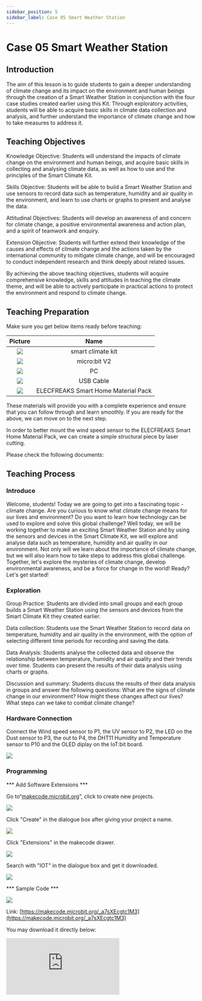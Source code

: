 ```yaml
---
sidebar_position: 5
sidebar_label: Case 05 Smart Weather Station
---
```


# Case 05 Smart Weather Station

## Introduction

The aim of this lesson is to guide students to gain a deeper understanding of climate change and its impact on the environment and human beings through the creation of a Smart Weather Station in conjunction with the four case studies created earlier using this Kit. Through exploratory activities, students will be able to acquire basic skills in climate data collection and analysis, and further understand the importance of climate change and how to take measures to address it.

## Teaching Objectives

Knowledge Objective: Students will understand the impacts of climate change on the environment and human beings, and acquire basic skills in collecting and analysing climate data, as well as how to use and the principles of the Smart Climate Kit.

Skills Objective: Students will be able to build a Smart Weather Station and use sensors to record data such as temperature, humidity and air quality in the environment, and learn to use charts or graphs to present and analyse the data.

Attitudinal Objectives: Students will develop an awareness of and concern for climate change, a positive environmental awareness and action plan, and a spirit of teamwork and enquiry.

Extension Objective: Students will further extend their knowledge of the causes and effects of climate change and the actions taken by the international community to mitigate climate change, and will be encouraged to conduct independent research and think deeply about related issues.

By achieving the above teaching objectives, students will acquire comprehensive knowledge, skills and attitudes in teaching the climate theme, and will be able to actively participate in practical actions to protect the environment and respond to climate change.

## Teaching Preparation

Make sure you get below items ready before teaching:

| Picture | Name |
| :-: | :-: |
| ![](https://wiki-media-ef.oss-cn-hongkong.aliyuncs.com/i18n/en/docusaurus-plugin-content-docs/current/microbit/interesting-case/microbit-smart-climate-kit/cases-libraries/images/microbit-smart-climate-kit-case-01-02.png) | smart climate kit |
| ![](https://wiki-media-ef.oss-cn-hongkong.aliyuncs.com/i18n/en/docusaurus-plugin-content-docs/current/microbit/interesting-case/microbit-smart-climate-kit/cases-libraries/images/microbit-smart-climate-kit-case-01-03.png) | micro:bit V2 |
| ![](https://wiki-media-ef.oss-cn-hongkong.aliyuncs.com/i18n/en/docusaurus-plugin-content-docs/current/microbit/interesting-case/microbit-smart-climate-kit/cases-libraries/images/microbit-smart-climate-kit-case-01-04.png) | PC |
| ![](https://wiki-media-ef.oss-cn-hongkong.aliyuncs.com/i18n/en/docusaurus-plugin-content-docs/current/microbit/interesting-case/microbit-smart-climate-kit/cases-libraries/images/microbit-smart-climate-kit-case-01-05.png) | USB Cable |
| ![](https://wiki-media-ef.oss-cn-hongkong.aliyuncs.com/i18n/en/docusaurus-plugin-content-docs/current/microbit/interesting-case/microbit-smart-climate-kit/cases-libraries/images/microbit-smart-climate-kit-case-05-05.png) | ELECFREAKS Smart Home Material Pack |


These materials will provide you with a complete experience and ensure that you can follow through and learn smoothly. If you are ready for the above, we can move on to the next step.

In order to better mount the wind speed sensor to the ELECFREAKS Smart Home Material Pack, we can create a simple structural piece by laser cutting.

Please check the following documents:

## Teaching Process

### Introduce

Welcome, students! Today we are going to get into a fascinating topic - climate change. Are you curious to know what climate change means for our lives and environment? Do you want to learn how technology can be used to explore and solve this global challenge? Well today, we will be working together to make an exciting Smart Weather Station and by using the sensors and devices in the Smart Climate Kit, we will explore and analyse data such as temperature, humidity and air quality in our environment. Not only will we learn about the importance of climate change, but we will also learn how to take steps to address this global challenge. Together, let's explore the mysteries of climate change, develop environmental awareness, and be a force for change in the world! Ready? Let's get started!

### Exploration


Group Practice: Students are divided into small groups and each group builds a Smart Weather Station using the sensors and devices from the Smart Climate Kit they created earlier.

Data collection: Students use the Smart Weather Station to record data on temperature, humidity and air quality in the environment, with the option of selecting different time periods for recording and saving the data.

Data Analysis: Students analyse the collected data and observe the relationship between temperature, humidity and air quality and their trends over time. Students can present the results of their data analysis using charts or graphs.

Discussion and summary: Students discuss the results of their data analysis in groups and answer the following questions: What are the signs of climate change in our environment? How might these changes affect our lives? What steps can we take to combat climate change?

### Hardware Connection

Connect the Wind speed sensor to P1, the UV sensor to P2, the LED on the Dust sensor to P3, the out to P4, the DHT11 Humidity and Temperature sensor to P10 and the OLED diplay on the IoT:bit board.

![](https://wiki-media-ef.oss-cn-hongkong.aliyuncs.com/i18n/en/docusaurus-plugin-content-docs/current/microbit/interesting-case/microbit-smart-climate-kit/cases-libraries/images/microbit-smart-climate-kit-case-05-06.png)

### Programming

*** Add Software Extensions ***

Go to“[makecode.microbit.org](https://makecode.microbit.org/)”, click to create new projects.

![](https://wiki-media-ef.oss-cn-hongkong.aliyuncs.com/i18n/en/docusaurus-plugin-content-docs/current/microbit/interesting-case/microbit-smart-climate-kit/cases-libraries/images/smart-weather-station-kit-add-extension-01.png)

Click "Create" in the dialogue box after giving your project a name.

![](https://wiki-media-ef.oss-cn-hongkong.aliyuncs.com/i18n/en/docusaurus-plugin-content-docs/current/microbit/interesting-case/microbit-smart-climate-kit/cases-libraries/images/smart-weather-station-kit-add-extension-02.png)

Click "Extensions" in the makecode drawer.

![](https://wiki-media-ef.oss-cn-hongkong.aliyuncs.com/i18n/en/docusaurus-plugin-content-docs/current/microbit/interesting-case/microbit-smart-climate-kit/cases-libraries/images/smart-weather-station-kit-add-extension-03.png)

Search with "IOT" in the dialogue box and get it downloaded.

![](https://wiki-media-ef.oss-cn-hongkong.aliyuncs.com/i18n/en/docusaurus-plugin-content-docs/current/microbit/interesting-case/microbit-smart-climate-kit/cases-libraries/images/smart-weather-station-kit-add-extension-04.png)

*** Sample Code ***


![](https://wiki-media-ef.oss-cn-hongkong.aliyuncs.com/i18n/en/docusaurus-plugin-content-docs/current/microbit/interesting-case/microbit-smart-climate-kit/cases-libraries/images/microbit-smart-climate-kit-case-04-07.png)


Link: [https://makecode.microbit.org/_a7sXEcgtc1M3](https://makecode.microbit.org/_a7sXEcgtc1M3)

You may download it directly below:

<div
    style={{
        position: 'relative',
        paddingBottom: '60%',
        overflow: 'hidden',
    }}
>
    <iframe
        src="https://makecode.microbit.org/_a7sXEcgtc1M3"
        frameborder="0"
        sandbox="allow-popups allow-forms allow-scripts allow-same-origin"
        style={{
            position: 'absolute',
            width: '100%',
            height: '100%',
        }}
    />
</div>

*** Download the program ***

Connect the micro:bit V2 with your PC with the USB cable.

![](https://wiki-media-ef.oss-cn-hongkong.aliyuncs.com/i18n/en/docusaurus-plugin-content-docs/current/microbit/interesting-case/microbit-smart-climate-kit/cases-libraries/images/connect-microbit.gif)

There will be a disk named "MICROBIT" in your PC.

![](https://wiki-media-ef.oss-cn-hongkong.aliyuncs.com/i18n/en/docusaurus-plugin-content-docs/current/microbit/interesting-case/microbit-smart-climate-kit/cases-libraries/images/microbit-drive.png)

Click ![](https://wiki-media-ef.oss-cn-hongkong.aliyuncs.com/i18n/en/docusaurus-plugin-content-docs/current/microbit/interesting-case/microbit-smart-climate-kit/cases-libraries/images/download-01.png) on the down left corner, select `Connect Device`.

![](https://wiki-media-ef.oss-cn-hongkong.aliyuncs.com/i18n/en/docusaurus-plugin-content-docs/current/microbit/interesting-case/microbit-smart-climate-kit/cases-libraries/images/download-02.png)

Click ![](https://wiki-media-ef.oss-cn-hongkong.aliyuncs.com/i18n/en/docusaurus-plugin-content-docs/current/microbit/interesting-case/microbit-smart-climate-kit/cases-libraries/images/download-03.png)。

![](https://wiki-media-ef.oss-cn-hongkong.aliyuncs.com/i18n/en/docusaurus-plugin-content-docs/current/microbit/interesting-case/microbit-smart-climate-kit/cases-libraries/images/download-04.png)

Click ![](https://wiki-media-ef.oss-cn-hongkong.aliyuncs.com/i18n/en/docusaurus-plugin-content-docs/current/microbit/interesting-case/microbit-smart-climate-kit/cases-libraries/images/download-05.png)。

![](https://wiki-media-ef.oss-cn-hongkong.aliyuncs.com/i18n/en/docusaurus-plugin-content-docs/current/microbit/interesting-case/microbit-smart-climate-kit/cases-libraries/images/download-06.png)


Select `BBC micro:bit CMSIS-DAP` in the jumped-out page, and select "Connect", now the micro:bit board is successfully connected.

![](https://wiki-media-ef.oss-cn-hongkong.aliyuncs.com/i18n/en/docusaurus-plugin-content-docs/current/microbit/interesting-case/microbit-smart-climate-kit/cases-libraries/images/download-07.png)

Click to download the program.

![](https://wiki-media-ef.oss-cn-hongkong.aliyuncs.com/i18n/en/docusaurus-plugin-content-docs/current/microbit/interesting-case/microbit-smart-climate-kit/cases-libraries/images/download-08.png)

### Teamwork and Showcases

Students are divided into small groups and work together to create and programme the case.

Students are encouraged to co-operate, communicate and share their experiences with each other.

Each group will have the opportunity to present the cases they have produced and demonstrate them to the other groups.

*** Expected results: After connecting to the power supply, the current temperature and humidity, wind speed, UV intensity, noise intensity, and dust concentration are displayed on the OLED display. ***

（GIF动图）

### Reflection

Review the course content and remind students what knowledge and skills they have acquired.

Lead students to discuss the problems and difficulties they encountered during the production process and how they resolved them.

Guide students to take the initiative to understand the causes and effects of climate change and the actions taken by the international community to mitigate climate change.

## Extended Knowledge

### Causes and Impacts of Climate Change

The causes and effects of climate change are a complex and wide-ranging topic, so here's a brief look at some basic information:

Causes:

Greenhouse gas emissions: Human activities have led to the emission of large quantities of greenhouse gases, mainly carbon dioxide (CO2), methane (CH4), nitrous oxide (N2O), etc. These gases form a "greenhouse effect" in the atmosphere, causing the surface temperature of the Earth to rise. These gases create a "greenhouse effect" in the atmosphere, causing the surface temperature of the Earth to rise.

Fossil fuel use: Burning fossil fuels such as coal, oil and natural gas releases large amounts of carbon dioxide. This is one of the main sources of greenhouse gas emissions.

Deforestation: Forests are one of the most important absorbers of carbon dioxide on the planet, but large-scale deforestation has led to the release of carbon dioxide, destroying the absorptive capacity of forests.

Industrial activities: energy use and emissions from industrial processes are also important sources of greenhouse gases.

Impact:

Increased Climate Extreme Events: Climate change has led to more frequent and severe extreme weather events such as heavy rainfall, droughts, hurricanes and floods. These events have serious impacts on human life, agriculture, infrastructure and ecosystems.

Sea level rise: Global warming is leading to the melting of glaciers and polar ice, which in turn is leading to a rise in sea level. This will threaten coastal populations and ecosystems and increase the risk of marine erosion and flooding.

Loss of biodiversity: Climate change puts pressure on ecosystems, leading to species extinction and loss of biodiversity. Many plants and animals will not be able to adapt to the rapidly changing climatic conditions and the ecological balance will be disrupted.

Threats to agriculture and food security: Climate change threatens food security and farmers' livelihoods through its impacts on crop growing seasons, water resources and agricultural pests and diseases.

Increased health risks: Climate change contributes to air pollution, the spread of disease and problems with drinking water supplies. Extreme heat waves and natural disasters will also have a direct impact on human health.

These are just a few of the causes and effects of climate change, which are intertwined and have far-reaching implications for our planet and our own lives. Understanding and responding to the issue of climate change has therefore become particularly important.

### Actions Taken by the International Community to Mitigate Climate Change

Actions taken by the international community to mitigate climate change include the following key aspects:

1. Paris Agreement: The Paris Agreement is a major international climate change agreement adopted by the United Nations in 2015. The agreement aims to control global warming through global cooperation to limit the increase in global average temperature to 1.5 degrees Celsius and to take action to reduce greenhouse gas emissions. Countries voluntarily submit emission reduction targets and regularly report their progress to the United Nations.

2. Greenhouse gas emission reduction commitments: Many countries have adopted specific emission reduction commitments. Among them, some countries have committed to achieving carbon neutrality, i.e., reducing their greenhouse gas emissions to zero or balancing emissions with absorption at a specific time. Some countries have also set specific emission reduction targets and policies to promote the development of renewable energy, improve energy efficiency and facilitate the clean energy transition.

3. Renewable energy promotion: The international community has encouraged and supported the development and application of renewable energy sources, such as solar, wind and hydro energy. Many countries have adopted policies and measures to promote the use of renewable energy by reducing dependence on fossil fuels in order to reduce greenhouse gas emissions.

4. International cooperation and technology transfer: Countries are engaged in extensive cooperation and technology transfer in mitigating climate change. Developed countries provide financial, technological and capacity-building support to developing countries to help them address the challenges of climate change and achieve sustainable development.

5. Advancing the sustainable development agenda: The sustainable development agenda is the United Nations global development framework aimed at achieving economic, social and environmental sustainability. Climate change mitigation is one of the sustainable development goals, and countries have been active in advancing the sustainable development agenda by taking actions to achieve the twin goals of climate change and sustainable development.

These actions represent the efforts and cooperation of the international community in mitigating climate change. However, in the face of the challenges of climate change, there is still a need to further strengthen international cooperation and to take more active and vigorous action in order to achieve a sustainable future for the global climate.
